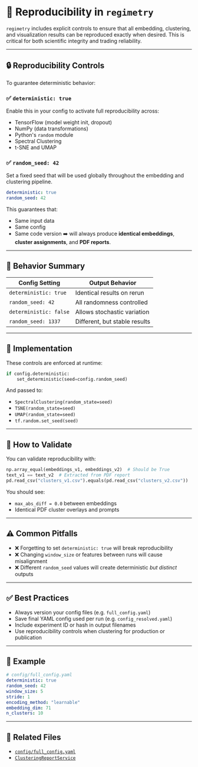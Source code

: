 # 📄 Reproducibility in `regimetry`

`regimetry` includes explicit controls to ensure that all embedding, clustering, and visualization results can be reproduced exactly when desired. This is critical for both scientific integrity and trading reliability.

---

## 🔒 Reproducibility Controls

To guarantee deterministic behavior:

### ✅ `deterministic: true`

Enable this in your config to activate full reproducibility across:
- TensorFlow (model weight init, dropout)
- NumPy (data transformations)
- Python's `random` module
- Spectral Clustering
- t-SNE and UMAP

### ✅ `random_seed: 42`

Set a fixed seed that will be used globally throughout the embedding and clustering pipeline.

```yaml
deterministic: true
random_seed: 42
````

This guarantees that:

* Same input data
* Same config
* Same code version
  ➡️ will always produce **identical embeddings**, **cluster assignments**, and **PDF reports**.

---

## 🎯 Behavior Summary

| Config Setting         | Output Behavior               |
| ---------------------- | ----------------------------- |
| `deterministic: true`  | Identical results on rerun    |
| `random_seed: 42`      | All randomness controlled     |
| `deterministic: false` | Allows stochastic variation   |
| `random_seed: 1337`    | Different, but stable results |

---

## 🔧 Implementation

These controls are enforced at runtime:

```python
if config.deterministic:
    set_deterministic(seed=config.random_seed)
```

And passed to:

* `SpectralClustering(random_state=seed)`
* `TSNE(random_state=seed)`
* `UMAP(random_state=seed)`
* `tf.random.set_seed(seed)`

---

## 🧪 How to Validate

You can validate reproducibility with:

```python
np.array_equal(embeddings_v1, embeddings_v2)  # Should be True
text_v1 == text_v2  # Extracted from PDF report
pd.read_csv("clusters_v1.csv").equals(pd.read_csv("clusters_v2.csv"))
```

You should see:

* `max_abs_diff = 0.0` between embeddings
* Identical PDF cluster overlays and prompts

---

## ⚠️ Common Pitfalls

* ❌ Forgetting to set `deterministic: true` will break reproducibility
* ❌ Changing `window_size` or features between runs will cause misalignment
* ❌ Different `random_seed` values will create deterministic *but distinct* outputs

---

## ✅ Best Practices

* Always version your config files (e.g. `full_config.yaml`)
* Save final YAML config used per run (e.g. `config_resolved.yaml`)
* Include experiment ID or hash in output filenames
* Use reproducibility controls when clustering for production or publication

---

## 📁 Example

```yaml
# config/full_config.yaml
deterministic: true
random_seed: 42
window_size: 5
stride: 1
encoding_method: "learnable"
embedding_dim: 71
n_clusters: 10
```

---

## 📎 Related Files

* [`config/full_config.yaml`](../config/full_config.yaml)
* [`ClusteringReportService`](../src/regimetry/services/clustering_report_service.py)

```
